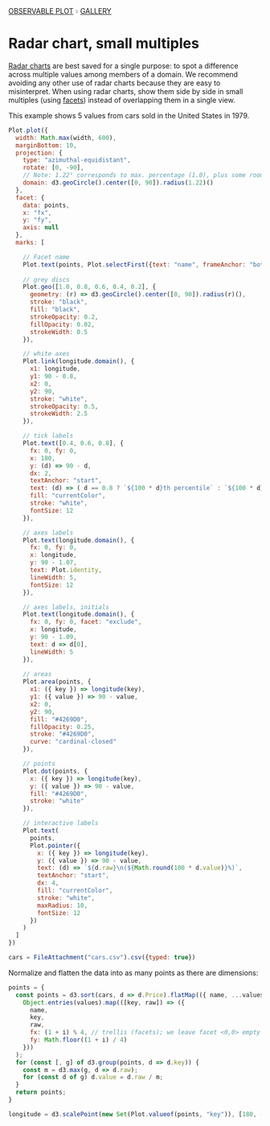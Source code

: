 <div style="color: grey; font: 13px/25.5px var(--sans-serif); text-transform: uppercase;"><h1 style="display: none;">Plot: Radar chart, small multiples</h1><a href="/plot">Observable Plot</a> › <a href="/@observablehq/plot-gallery">Gallery</a></div>

# Radar chart, small multiples

[Radar charts](/@observablehq/plot-radar-chart) are best saved for a single purpose: to spot a difference across multiple values among members of a domain. We recommend avoiding any other use of radar charts because they are easy to misinterpret. When using radar charts, show them side by side in small multiples (using [facets](https://observablehq.com/plot/features/facets)) instead of overlapping them in a single view. 

This example shows 5 values from cars sold in the United States in 1979. 

```js echo
Plot.plot({
  width: Math.max(width, 600),
  marginBottom: 10,
  projection: {
    type: "azimuthal-equidistant",
    rotate: [0, -90],
    // Note: 1.22° corresponds to max. percentage (1.0), plus some room for the labels
    domain: d3.geoCircle().center([0, 90]).radius(1.22)()
  },
  facet: {
    data: points,
    x: "fx",
    y: "fy",
    axis: null
  },
  marks: [

    // Facet name
    Plot.text(points, Plot.selectFirst({text: "name", frameAnchor: "bottom", fontWeight: "400", fontSize: 14})),
    
    // grey discs
    Plot.geo([1.0, 0.8, 0.6, 0.4, 0.2], {
      geometry: (r) => d3.geoCircle().center([0, 90]).radius(r)(),
      stroke: "black",
      fill: "black",
      strokeOpacity: 0.2,
      fillOpacity: 0.02,
      strokeWidth: 0.5
    }),

    // white axes
    Plot.link(longitude.domain(), {
      x1: longitude,
      y1: 90 - 0.8,
      x2: 0,
      y2: 90,
      stroke: "white",
      strokeOpacity: 0.5,
      strokeWidth: 2.5
    }),

    // tick labels
    Plot.text([0.4, 0.6, 0.8], {
      fx: 0, fy: 0,
      x: 180,
      y: (d) => 90 - d,
      dx: 2,
      textAnchor: "start",
      text: (d) => ( d == 0.8 ? `${100 * d}th percentile` : `${100 * d}th`),
      fill: "currentColor",
      stroke: "white",
      fontSize: 12
    }),

    // axes labels
    Plot.text(longitude.domain(), {
      fx: 0, fy: 0,
      x: longitude,
      y: 90 - 1.07,
      text: Plot.identity,
      lineWidth: 5,
      fontSize: 12
    }),

    // axes labels, initials
    Plot.text(longitude.domain(), {
      fx: 0, fy: 0, facet: "exclude",
      x: longitude,
      y: 90 - 1.09,
      text: d => d[0],
      lineWidth: 5
    }),
    
    // areas
    Plot.area(points, {
      x1: ({ key }) => longitude(key),
      y1: ({ value }) => 90 - value,
      x2: 0,
      y2: 90,
      fill: "#4269D0",
      fillOpacity: 0.25,
      stroke: "#4269D0",
      curve: "cardinal-closed"
    }),

    // points
    Plot.dot(points, {
      x: ({ key }) => longitude(key),
      y: ({ value }) => 90 - value,
      fill: "#4269D0",
      stroke: "white"
    }),

    // interactive labels
    Plot.text(
      points,
      Plot.pointer({
        x: ({ key }) => longitude(key),
        y: ({ value }) => 90 - value,
        text: (d) => `${d.raw}\n(${Math.round(100 * d.value)}%)`,
        textAnchor: "start",
        dx: 4,
        fill: "currentColor",
        stroke: "white",
        maxRadius: 10,
        fontSize: 12
      })
    )
  ]
})
```

```js echo
cars = FileAttachment("cars.csv").csv({typed: true})
```

Normalize and flatten the data into as many points as there are dimensions:

```js echo
points = {
  const points = d3.sort(cars, d => d.Price).flatMap(({ name, ...values }, i) =>
    Object.entries(values).map(([key, raw]) => ({
      name,
      key,
      raw,
      fx: (1 + i) % 4, // trellis (facets); we leave facet <0,0> empty for the legend
      fy: Math.floor((1 + i) / 4)
    }))
  );
  for (const [, g] of d3.group(points, d => d.key)) {
    const m = d3.max(g, d => d.raw);
    for (const d of g) d.value = d.raw / m;
  }
  return points;
}
```

```js echo
longitude = d3.scalePoint(new Set(Plot.valueof(points, "key")), [180, -180]).padding(0.5).align(1)
```
